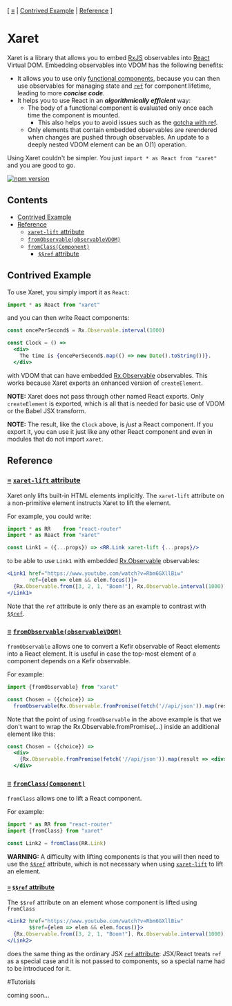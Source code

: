 [ [≡](#contents) | [Contrived Example](#example) | [Reference](#reference) ]

# Xaret

Xaret is a library that allows you to
embed [RxJS](http://reactivex.io/rxjs/class/es6/Observable.js~Observable.html) observables
into [React](https://facebook.github.io/react/) Virtual DOM.  Embedding
observables into VDOM has the following benefits:
* It allows you to use
  only
  [functional components](https://facebook.github.io/react/docs/components-and-props.html#functional-and-class-components),
  because you can then use observables for managing state
  and [`ref`](https://facebook.github.io/react/docs/refs-and-the-dom.html) for
  component lifetime, leading to more **_concise code_**.
* It helps you to use React in an **_algorithmically efficient_** way:
  * The body of a functional component is evaluated only once each time the
    component is mounted.
    * This also helps you to avoid issues such as
      the
      [gotcha with ref](https://facebook.github.io/react/docs/refs-and-the-dom.html#caveats).
  * Only elements that contain embedded observables are rerendered when changes
    are pushed through observables.  An update to a deeply nested VDOM element
    can be an O(1) operation.

Using Xaret couldn't be simpler.  You just `import * as React from "xaret"` and
you are good to go.

[![npm version](https://badge.fury.io/js/xaret.svg)](https://badge.fury.io/js/xaret)

## Contents

* [Contrived Example](#example)
* [Reference](#reference)
  * [`xaret-lift` attribute](#xaret-lift)
  * [`fromObservable(observableVDOM)`](#fromObservable "fromObservable: Observable VDOM -> VDOM")
  * [`fromClass(Component)`](#fromClass "fromClass: Component props -> Component (Observable props)")
    * [`$$ref` attribute](#ref)

## Contrived Example

To use Xaret, you simply import it as `React`:

```jsx
import * as React from "xaret"
```

and you can then write React components:

```jsx
const oncePerSecond$ = Rx.Observable.interval(1000)

const Clock = () =>
  <div>
    The time is {oncePerSecond$.map(() => new Date().toString())}.
  </div>
```

with VDOM that can have embedded [Rx.Observable](http://reactivex.io/rxjs/class/es6/Observable.js~Observable.html)
observables.  This works because Xaret exports an enhanced version of
`createElement`.

**NOTE:** Xaret does not pass through other named React exports.  Only
`createElement` is exported, which is all that is needed for basic use of VDOM
or the Babel JSX transform.

**NOTE:** The result, like the `Clock` above, is *just* a React component.  If
you export it, you can use it just like any other React component and even in
modules that do not import `xaret`.

## Reference

### <a name="xaret-lift"></a> [≡](#contents) [`xaret-lift` attribute](#xaret-lift)

Xaret only lifts built-in HTML elements implicitly.  The `xaret-lift` attribute
on a non-primitive element instructs Xaret to lift the element.

For example, you could write:

```jsx
import * as RR    from "react-router"
import * as React from "xaret"

const Link1 = ({...props}) => <RR.Link xaret-lift {...props}/>
```

to be able to use `Link1` with
embedded [Rx.Observable](https://github.com/tc39/proposal-observable) observables:

```jsx
<Link1 href="https://www.youtube.com/watch?v=Rbm6GXllBiw"
       ref={elem => elem && elem.focus()}>
  {Rx.Observable.from([3, 2, 1, "Boom!"], Rx.Observable.interval(1000))}
</Link1>
```

Note that the `ref` attribute is only there as an example to contrast
with [`$$ref`](#ref).

### <a name="fromObservable"></a> [≡](#contents) [`fromObservable(observableVDOM)`](#fromObservable "fromObservable: Observable VDOM -> VDOM")

`fromObservable` allows one to convert a Kefir observable of React elements into a
React element.  It is useful in case the top-most element of a component depends
on a Kefir observable.

For example:

```jsx
import {fromObservable} from "xaret"

const Chosen = ({choice}) =>
  fromObservable(Rx.Observable.fromPromise(fetch('//api/json')).map(result => <div>{result}</div>))
```

Note that the point of using `fromObservable` in the above example is that we don't
want to wrap the Rx.Observable.fromPromise(...) inside an additional element like this:

```jsx
const Chosen = ({choice}) =>
  <div>
    {Rx.Observable.fromPromise(fetch('//api/json')).map(result => <div>{result}</div>)}
  </div>
```

### <a name="fromClass"></a> [≡](#contents) [`fromClass(Component)`](#fromClass "fromClass: Component props -> Component (Observable props)")

`fromClass` allows one to lift a React component.

For example:

```jsx
import * as RR from "react-router"
import {fromClass} from "xaret"

const Link2 = fromClass(RR.Link)
```

**WARNING:** A difficulty with lifting components is that you will then need to
use the [`$$ref`](#ref) attribute, which is not necessary when
using [`xaret-lift`](#xaret-lift) to lift an element.

#### <a name="ref"></a> [≡](#contents) [`$$ref` attribute](#ref)

The `$$ref` attribute on an element whose component is lifted using `fromClass`

```jsx
<Link2 href="https://www.youtube.com/watch?v=Rbm6GXllBiw"
       $$ref={elem => elem && elem.focus()}>
  {Rx.Observable.from([3, 2, 1, "Boom!"], Rx.Observable.interval(1000))}
</Link2>
```

does the same thing as the ordinary
JSX
[`ref` attribute](https://facebook.github.io/react/docs/more-about-refs.html#the-ref-callback-attribute):
JSX/React treats `ref` as a special case and it is not passed to components, so
a special name had to be introduced for it.


#Tutorials

coming soon...